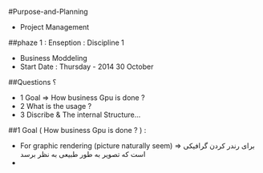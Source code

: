#Purpose-and-Planning
* Project Management

##phaze 1 : Enseption : Discipline 1 
* Business Moddeling
* Start Date : Thursday - 2014 30 October

##Questions ؟
* 1 Goal => How business Gpu is done ?
* 2 What is the usage ?
* 3 Discribe & The internal Structure...

##1 Goal ( How business Gpu is done ? ) :
* For graphic rendering (picture naturally seem)  => برای رندر کردن گرافیکی است که تصویر به طور طبیعی به نظر برسد 
* 
